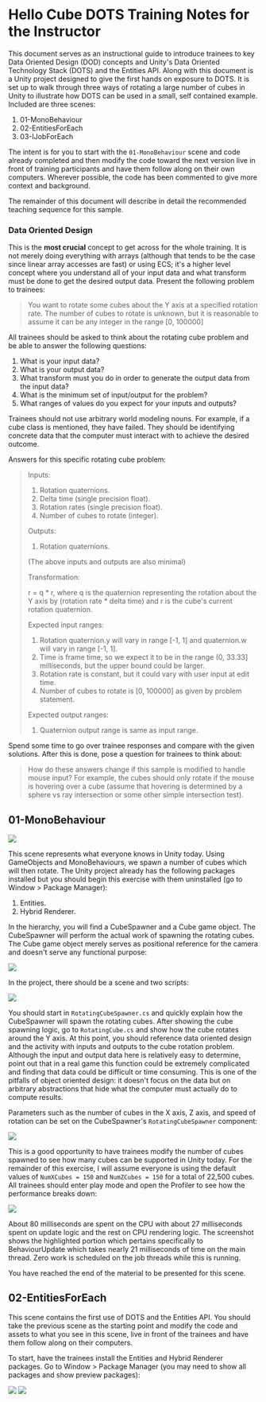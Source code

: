 # Hello Cube DOTS Training Notes for the Instructor

This document serves as an instructional guide to introduce trainees to key Data Oriented Design (DOD) concepts and Unity's Data Oriented Technology Stack (DOTS) and the Entities API.  Along with this document is a Unity project designed to give the first hands on exposure to DOTS.  It is set up to walk through three ways of rotating a large number of cubes in Unity to illustrate how DOTS can be used in a small, self contained example.  Included are three scenes:

1. 01-MonoBehaviour
2. 02-EntitiesForEach
3. 03-IJobForEach

The intent is for you to start with the `01-MonoBehaviour` scene and code already completed and then modify the code toward the next version live in front of training participants and have them follow along on their own computers.  Wherever possible, the code has been commented to give more context and background.

The remainder of this document will describe in detail the recommended teaching sequence for this sample.

### Data Oriented Design
This is the **most crucial** concept to get across for the whole training.  It is not merely doing everything with arrays (although that tends to be the case since linear array accesses are fast) or using ECS; it's a higher level concept where you understand all of your input data and what transform must be done to get the desired output data.  Present the following problem to trainees:

> You want to rotate some cubes about the Y axis at a specified rotation rate.  The number of cubes to rotate is unknown, but it is reasonable to assume it can be any integer in the range [0, 100000]

All trainees should be asked to think about the rotating cube problem and be able to answer the following questions:

1. What is your input data?
2. What is your output data?
3. What transform must you do in order to generate the output data from the input data?
4. What is the minimum set of input/output for the problem?
5. What ranges of values do you expect for your inputs and outputs?

Trainees should not use arbitrary world modeling nouns.  For example, if a cube class is mentioned, they have failed.  They should be identifying concrete data that the computer must interact with to achieve the desired outcome.

Answers for this specific rotating cube problem:

> Inputs:
>
> 1. Rotation quaternions.
> 2. Delta time (single precision float).
> 3. Rotation rates (single precision float).
> 4. Number of cubes to rotate (integer).
>
> Outputs:
>
> 1. Rotation quaternions.
>
> (The above inputs and outputs are also minimal)
>
> Transformation:
>
> r = q * r, where q is the quaternion representing the rotation about the Y axis by (rotation rate * delta time) and r is the cube's current rotation quaternion.
>
> Expected input ranges:
>
> 1. Rotation quaternion.y will vary in range [-1, 1] and quaternion.w will vary in range [-1, 1].
> 2. Time is frame time, so we expect it to be in the range (0, 33.33] milliseconds, but the upper bound could be larger.
> 3. Rotation rate is constant, but it could vary with user input at edit time.
> 4. Number of cubes to rotate is [0, 100000] as given by problem statement.
>
> Expected output ranges:
>
> 1. Quaternion output range is same as input range.

Spend some time to go over trainee responses and compare with the given solutions.  After this is done, pose a question for trainees to think about:

> How do these answers change if this sample is modified to handle mouse input?  For example, the cubes should only rotate if the mouse is hovering over a cube (assume that hovering is determined by a sphere vs ray intersection or some other simple intersection test).

## 01-MonoBehaviour
![](markdown-resources/01-MonoBehaviour-PlayMode.png)

This scene represents what everyone knows in Unity today.  Using GameObjects and MonoBehaviours, we spawn a number of cubes which will then rotate.  The Unity project already has the following packages installed but you should begin this exercise with them uninstalled (go to Window > Package Manager):

1. Entities.
2. Hybrid Renderer.

In the hierarchy, you will find a CubeSpawner and a Cube game object.  The CubeSpawner will perform the actual work of spawning the rotating cubes.  The Cube game object merely serves as positional reference for the camera and doesn't serve any functional purpose:

![](markdown-resources/01-MonoBehaviour.png)

In the project, there should be a scene and two scripts:

![](markdown-resources/01-MonoBehaviour-Project.png)

You should start in `RotatingCubeSpawner.cs` and quickly explain how the CubeSpawner will spawn the rotating cubes.  After showing the cube spawning logic, go to `RotatingCube.cs` and show how the cube rotates around the Y axis.  At this point, you should reference data oriented design and the activity with inputs and outputs to the cube rotation problem.  Although the input and output data here is relatively easy to determine, point out that in a real game this function could be extremely complicated and finding that data could be difficult or time consuming.  This is one of the pitfalls of object oriented design: it doesn't focus on the data but on arbitrary abstractions that hide what the computer must actually do to compute results.

Parameters such as the number of cubes in the X axis, Z axis, and speed of rotation can be set on the CubeSpawner's `RotatingCubeSpawner` component:

![](markdown-resources/01-MonoBehaviour-Parameters.png)

This is a good opportunity to have trainees modify the number of cubes spawned to see how many cubes can be supported in Unity today.  For the remainder of this exercise, I will assume everyone is using the default values of `NumXCubes = 150` and `NumZCubes = 150` for a total of 22,500 cubes.  All trainees should enter play mode and open the Profiler to see how the performance breaks down:

![](markdown-resources/01-MonoBehaviour-Profile.png)

About 80 milliseconds are spent on the CPU with about 27 milliseconds spent on update logic and the rest on CPU rendering logic.  The screenshot shows the highlighted portion which pertains specifically to BehaviourUpdate which takes nearly 21 milliseconds of time on the main thread.  Zero work is scheduled on the job threads while this is running.

You have reached the end of the material to be presented for this scene.

## 02-EntitiesForEach
This scene contains the first use of DOTS and the Entities API.  You should take the previous scene as the starting point and modify the code and assets to what you see in this scene, live in front of the trainees and have them follow along on their computers.

To start, have the trainees install the Entities and Hybrid Renderer packages.  Go to Window > Package Manager (you may need to show all packages and show preview packages):

![](markdown-resources/02-EntitiesForEach-PackMan1.png)
![](markdown-resources/02-EntitiesForEach-PackMan2.png)
